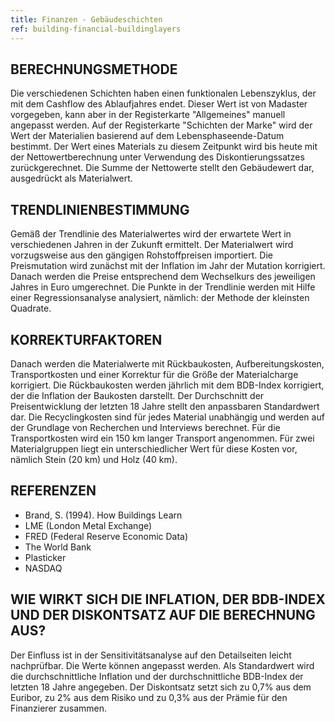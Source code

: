 ```yaml
---
title: Finanzen - Gebäudeschichten
ref: building-financial-buildinglayers
---
```


## BERECHNUNGSMETHODE
Die verschiedenen Schichten haben einen funktionalen Lebenszyklus, der mit dem Cashflow des Ablaufjahres endet. Dieser Wert ist von Madaster vorgegeben, kann aber in der Registerkarte "Allgemeines" manuell angepasst werden. Auf der Registerkarte "Schichten der Marke" wird der Wert der Materialien basierend auf dem Lebensphaseende-Datum bestimmt. Der Wert eines Materials zu diesem Zeitpunkt wird bis heute mit der Nettowertberechnung unter Verwendung des Diskontierungssatzes zurückgerechnet. Die Summe der Nettowerte stellt den Gebäudewert dar, ausgedrückt als Materialwert.

## TRENDLINIENBESTIMMUNG
Gemäß der Trendlinie des Materialwertes wird der erwartete Wert in verschiedenen Jahren in der Zukunft ermittelt. Der Materialwert wird vorzugsweise aus den gängigen Rohstoffpreisen importiert. Die Preismutation wird zunächst mit der Inflation im Jahr der Mutation korrigiert. Danach werden die Preise entsprechend dem Wechselkurs des jeweiligen Jahres in Euro umgerechnet. Die Punkte in der Trendlinie werden mit Hilfe einer Regressionsanalyse analysiert, nämlich: der Methode der kleinsten Quadrate.

## KORREKTURFAKTOREN
Danach werden die Materialwerte mit Rückbaukosten, Aufbereitungskosten, Transportkosten und einer Korrektur für die Größe der Materialcharge korrigiert. Die Rückbaukosten werden jährlich mit dem BDB-Index korrigiert, der die Inflation der Baukosten darstellt. Der Durchschnitt der Preisentwicklung der letzten 18 Jahre stellt den anpassbaren Standardwert dar. Die Recyclingkosten sind für jedes Material unabhängig und werden auf der Grundlage von Recherchen und Interviews berechnet. Für die Transportkosten wird ein 150 km langer Transport angenommen. Für zwei Materialgruppen liegt ein unterschiedlicher Wert für diese Kosten vor, nämlich Stein (20 km) und Holz (40 km).

## REFERENZEN
- Brand, S. (1994). How Buildings Learn
- LME (London Metal Exchange)
- FRED (Federal Reserve Economic Data)
- The World Bank
- Plasticker
- NASDAQ

## WIE WIRKT SICH DIE INFLATION, DER BDB-INDEX UND DER DISKONTSATZ AUF DIE BERECHNUNG AUS?
Der Einfluss ist in der Sensitivitätsanalyse auf den Detailseiten leicht nachprüfbar. Die Werte können angepasst werden. Als Standardwert wird die durchschnittliche Inflation und der durchschnittliche BDB-Index der letzten 18 Jahre angegeben. Der Diskontsatz setzt sich zu 0,7% aus dem Euribor, zu 2% aus dem Risiko und zu 0,3% aus der Prämie für den Finanzierer zusammen.
